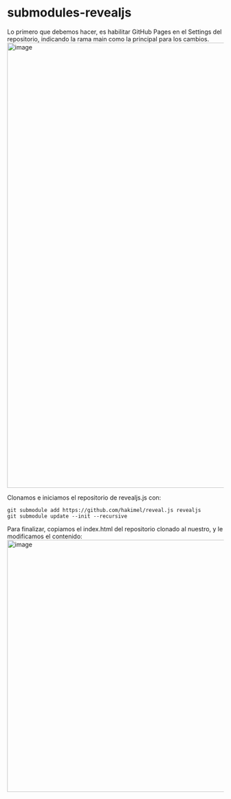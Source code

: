# submodules-revealjs

Lo primero que debemos hacer, es habilitar GitHub Pages en el Settings del repositorio, indicando la rama main como la principal para los cambios.
<img width="1035" alt="image" src="https://user-images.githubusercontent.com/91556453/173178618-b118bdca-d3ef-4b90-885f-b5930fab6bbf.png">

Clonamos e iniciamos el repositorio de revealjs.js con:
```
git submodule add https://github.com/hakimel/reveal.js revealjs
git submodule update --init --recursive
```

Para finalizar, copiamos el index.html del repositorio clonado al nuestro, y le modificamos el contenido:
<img width="586" alt="image" src="https://user-images.githubusercontent.com/91556453/173178743-cba067ee-aac5-4c27-8de9-018c9dda715b.png">

